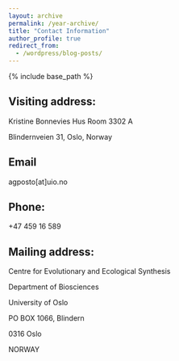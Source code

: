 ```yaml
---
layout: archive
permalink: /year-archive/
title: "Contact Information"
author_profile: true
redirect_from:
  - /wordpress/blog-posts/
---
```


{% include base_path %}

Visiting address: 
------
Kristine Bonnevies Hus Room 3302 A

Blindernveien 31, Oslo, Norway

Email
------
agposto[at]uio.no 

Phone:
------ 
+47 459 16 589 

Mailing address: 
------
Centre for Evolutionary and Ecological Synthesis 

Department of Biosciences 

University of Oslo 

PO BOX 1066, Blindern 

0316 Oslo 

NORWAY 

